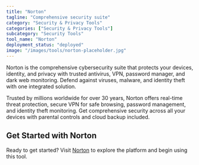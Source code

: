 ```yaml
---
title: "Norton"
tagline: "Comprehensive security suite"
category: "Security & Privacy Tools"
categories: ["Security & Privacy Tools"]
subcategory: "Security Tools"
tool_name: "Norton"
deployment_status: "deployed"
image: "/images/tools/norton-placeholder.jpg"
---
```

Norton is the comprehensive cybersecurity suite that protects your devices, identity, and privacy with trusted antivirus, VPN, password manager, and dark web monitoring. Defend against viruses, malware, and identity theft with one integrated solution.

Trusted by millions worldwide for over 30 years, Norton offers real-time threat protection, secure VPN for safe browsing, password management, and identity theft monitoring. Get comprehensive security across all your devices with parental controls and cloud backup included.
## Get Started with Norton

Ready to get started? Visit [Norton](https://norton.com) to explore the platform and begin using this tool.
